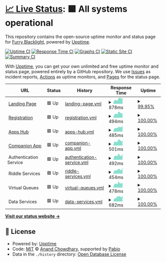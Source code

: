 # [📈 Live Status](https://fblacklight-organization.github.io/status): <!--live status--> **🟩 All systems operational**

This repository contains the open-source uptime monitor and status page for [Furry Blacklight](https://fblacklight.org), powered by [Upptime](https://github.com/upptime/upptime).

[![Uptime CI](https://github.com/fblacklight-organization/status/workflows/Uptime%20CI/badge.svg)](https://github.com/fblacklight-organization/status/actions?query=workflow%3A%22Uptime+CI%22)
[![Response Time CI](https://github.com/fblacklight-organization/status/workflows/Response%20Time%20CI/badge.svg)](https://github.com/fblacklight-organization/status/actions?query=workflow%3A%22Response+Time+CI%22)
[![Graphs CI](https://github.com/fblacklight-organization/status/workflows/Graphs%20CI/badge.svg)](https://github.com/fblacklight-organization/status/actions?query=workflow%3A%22Graphs+CI%22)
[![Static Site CI](https://github.com/fblacklight-organization/status/workflows/Static%20Site%20CI/badge.svg)](https://github.com/fblacklight-organization/status/actions?query=workflow%3A%22Static+Site+CI%22)
[![Summary CI](https://github.com/fblacklight-organization/status/workflows/Summary%20CI/badge.svg)](https://github.com/fblacklight-organization/status/actions?query=workflow%3A%22Summary+CI%22)

With [Upptime](https://upptime.js.org), you can get your own unlimited and free uptime monitor and status page, powered entirely by a GitHub repository. We use [Issues](https://github.com/fblacklight-organization/status/issues) as incident reports, [Actions](https://github.com/fblacklight-organization/status/actions) as uptime monitors, and [Pages](https://fblacklight-organization.github.io/status) for the status page.

<!--start: status pages-->
<!-- This summary is generated by Upptime (https://github.com/upptime/upptime) -->
<!-- Do not edit this manually, your changes will be overwritten -->
<!-- prettier-ignore -->
| URL | Status | History | Response Time | Uptime |
| --- | ------ | ------- | ------------- | ------ |
| <img alt="" src="https://icons.duckduckgo.com/ip3/www.fblacklight.org.ico" height="13"> [Landing Page](https://www.fblacklight.org/en) | 🟩 Up | [landing-page.yml](https://github.com/fblacklight-organization/status/commits/HEAD/history/landing-page.yml) | <details><summary><img alt="Response time graph" src="./graphs/landing-page/response-time-week.png" height="20"> 878ms</summary><br><a href="https://status.fblacklight.org/history/landing-page"><img alt="Response time 815" src="https://img.shields.io/endpoint?url=https%3A%2F%2Fraw.githubusercontent.com%2Ffblacklight-organization%2Fstatus%2FHEAD%2Fapi%2Flanding-page%2Fresponse-time.json"></a><br><a href="https://status.fblacklight.org/history/landing-page"><img alt="24-hour response time 716" src="https://img.shields.io/endpoint?url=https%3A%2F%2Fraw.githubusercontent.com%2Ffblacklight-organization%2Fstatus%2FHEAD%2Fapi%2Flanding-page%2Fresponse-time-day.json"></a><br><a href="https://status.fblacklight.org/history/landing-page"><img alt="7-day response time 878" src="https://img.shields.io/endpoint?url=https%3A%2F%2Fraw.githubusercontent.com%2Ffblacklight-organization%2Fstatus%2FHEAD%2Fapi%2Flanding-page%2Fresponse-time-week.json"></a><br><a href="https://status.fblacklight.org/history/landing-page"><img alt="30-day response time 800" src="https://img.shields.io/endpoint?url=https%3A%2F%2Fraw.githubusercontent.com%2Ffblacklight-organization%2Fstatus%2FHEAD%2Fapi%2Flanding-page%2Fresponse-time-month.json"></a><br><a href="https://status.fblacklight.org/history/landing-page"><img alt="1-year response time 842" src="https://img.shields.io/endpoint?url=https%3A%2F%2Fraw.githubusercontent.com%2Ffblacklight-organization%2Fstatus%2FHEAD%2Fapi%2Flanding-page%2Fresponse-time-year.json"></a></details> | <details><summary><a href="https://status.fblacklight.org/history/landing-page">99.95%</a></summary><a href="https://status.fblacklight.org/history/landing-page"><img alt="All-time uptime 76.06%" src="https://img.shields.io/endpoint?url=https%3A%2F%2Fraw.githubusercontent.com%2Ffblacklight-organization%2Fstatus%2FHEAD%2Fapi%2Flanding-page%2Fuptime.json"></a><br><a href="https://status.fblacklight.org/history/landing-page"><img alt="24-hour uptime 99.63%" src="https://img.shields.io/endpoint?url=https%3A%2F%2Fraw.githubusercontent.com%2Ffblacklight-organization%2Fstatus%2FHEAD%2Fapi%2Flanding-page%2Fuptime-day.json"></a><br><a href="https://status.fblacklight.org/history/landing-page"><img alt="7-day uptime 99.95%" src="https://img.shields.io/endpoint?url=https%3A%2F%2Fraw.githubusercontent.com%2Ffblacklight-organization%2Fstatus%2FHEAD%2Fapi%2Flanding-page%2Fuptime-week.json"></a><br><a href="https://status.fblacklight.org/history/landing-page"><img alt="30-day uptime 99.99%" src="https://img.shields.io/endpoint?url=https%3A%2F%2Fraw.githubusercontent.com%2Ffblacklight-organization%2Fstatus%2FHEAD%2Fapi%2Flanding-page%2Fuptime-month.json"></a><br><a href="https://status.fblacklight.org/history/landing-page"><img alt="1-year uptime 73.36%" src="https://img.shields.io/endpoint?url=https%3A%2F%2Fraw.githubusercontent.com%2Ffblacklight-organization%2Fstatus%2FHEAD%2Fapi%2Flanding-page%2Fuptime-year.json"></a></details>
| <img alt="" src="https://icons.duckduckgo.com/ip3/registration.fblacklight.org.ico" height="13"> [Registration](https://registration.fblacklight.org) | 🟩 Up | [registration.yml](https://github.com/fblacklight-organization/status/commits/HEAD/history/registration.yml) | <details><summary><img alt="Response time graph" src="./graphs/registration/response-time-week.png" height="20"> 494ms</summary><br><a href="https://status.fblacklight.org/history/registration"><img alt="Response time 549" src="https://img.shields.io/endpoint?url=https%3A%2F%2Fraw.githubusercontent.com%2Ffblacklight-organization%2Fstatus%2FHEAD%2Fapi%2Fregistration%2Fresponse-time.json"></a><br><a href="https://status.fblacklight.org/history/registration"><img alt="24-hour response time 379" src="https://img.shields.io/endpoint?url=https%3A%2F%2Fraw.githubusercontent.com%2Ffblacklight-organization%2Fstatus%2FHEAD%2Fapi%2Fregistration%2Fresponse-time-day.json"></a><br><a href="https://status.fblacklight.org/history/registration"><img alt="7-day response time 494" src="https://img.shields.io/endpoint?url=https%3A%2F%2Fraw.githubusercontent.com%2Ffblacklight-organization%2Fstatus%2FHEAD%2Fapi%2Fregistration%2Fresponse-time-week.json"></a><br><a href="https://status.fblacklight.org/history/registration"><img alt="30-day response time 525" src="https://img.shields.io/endpoint?url=https%3A%2F%2Fraw.githubusercontent.com%2Ffblacklight-organization%2Fstatus%2FHEAD%2Fapi%2Fregistration%2Fresponse-time-month.json"></a><br><a href="https://status.fblacklight.org/history/registration"><img alt="1-year response time 561" src="https://img.shields.io/endpoint?url=https%3A%2F%2Fraw.githubusercontent.com%2Ffblacklight-organization%2Fstatus%2FHEAD%2Fapi%2Fregistration%2Fresponse-time-year.json"></a></details> | <details><summary><a href="https://status.fblacklight.org/history/registration">100.00%</a></summary><a href="https://status.fblacklight.org/history/registration"><img alt="All-time uptime 96.42%" src="https://img.shields.io/endpoint?url=https%3A%2F%2Fraw.githubusercontent.com%2Ffblacklight-organization%2Fstatus%2FHEAD%2Fapi%2Fregistration%2Fuptime.json"></a><br><a href="https://status.fblacklight.org/history/registration"><img alt="24-hour uptime 100.00%" src="https://img.shields.io/endpoint?url=https%3A%2F%2Fraw.githubusercontent.com%2Ffblacklight-organization%2Fstatus%2FHEAD%2Fapi%2Fregistration%2Fuptime-day.json"></a><br><a href="https://status.fblacklight.org/history/registration"><img alt="7-day uptime 100.00%" src="https://img.shields.io/endpoint?url=https%3A%2F%2Fraw.githubusercontent.com%2Ffblacklight-organization%2Fstatus%2FHEAD%2Fapi%2Fregistration%2Fuptime-week.json"></a><br><a href="https://status.fblacklight.org/history/registration"><img alt="30-day uptime 100.00%" src="https://img.shields.io/endpoint?url=https%3A%2F%2Fraw.githubusercontent.com%2Ffblacklight-organization%2Fstatus%2FHEAD%2Fapi%2Fregistration%2Fuptime-month.json"></a><br><a href="https://status.fblacklight.org/history/registration"><img alt="1-year uptime 96.35%" src="https://img.shields.io/endpoint?url=https%3A%2F%2Fraw.githubusercontent.com%2Ffblacklight-organization%2Fstatus%2FHEAD%2Fapi%2Fregistration%2Fuptime-year.json"></a></details>
| <img alt="" src="https://icons.duckduckgo.com/ip3/apps.fblacklight.org.ico" height="13"> [Apps Hub](https://apps.fblacklight.org) | 🟩 Up | [apps-hub.yml](https://github.com/fblacklight-organization/status/commits/HEAD/history/apps-hub.yml) | <details><summary><img alt="Response time graph" src="./graphs/apps-hub/response-time-week.png" height="20"> 485ms</summary><br><a href="https://status.fblacklight.org/history/apps-hub"><img alt="Response time 573" src="https://img.shields.io/endpoint?url=https%3A%2F%2Fraw.githubusercontent.com%2Ffblacklight-organization%2Fstatus%2FHEAD%2Fapi%2Fapps-hub%2Fresponse-time.json"></a><br><a href="https://status.fblacklight.org/history/apps-hub"><img alt="24-hour response time 418" src="https://img.shields.io/endpoint?url=https%3A%2F%2Fraw.githubusercontent.com%2Ffblacklight-organization%2Fstatus%2FHEAD%2Fapi%2Fapps-hub%2Fresponse-time-day.json"></a><br><a href="https://status.fblacklight.org/history/apps-hub"><img alt="7-day response time 485" src="https://img.shields.io/endpoint?url=https%3A%2F%2Fraw.githubusercontent.com%2Ffblacklight-organization%2Fstatus%2FHEAD%2Fapi%2Fapps-hub%2Fresponse-time-week.json"></a><br><a href="https://status.fblacklight.org/history/apps-hub"><img alt="30-day response time 513" src="https://img.shields.io/endpoint?url=https%3A%2F%2Fraw.githubusercontent.com%2Ffblacklight-organization%2Fstatus%2FHEAD%2Fapi%2Fapps-hub%2Fresponse-time-month.json"></a><br><a href="https://status.fblacklight.org/history/apps-hub"><img alt="1-year response time 588" src="https://img.shields.io/endpoint?url=https%3A%2F%2Fraw.githubusercontent.com%2Ffblacklight-organization%2Fstatus%2FHEAD%2Fapi%2Fapps-hub%2Fresponse-time-year.json"></a></details> | <details><summary><a href="https://status.fblacklight.org/history/apps-hub">100.00%</a></summary><a href="https://status.fblacklight.org/history/apps-hub"><img alt="All-time uptime 99.77%" src="https://img.shields.io/endpoint?url=https%3A%2F%2Fraw.githubusercontent.com%2Ffblacklight-organization%2Fstatus%2FHEAD%2Fapi%2Fapps-hub%2Fuptime.json"></a><br><a href="https://status.fblacklight.org/history/apps-hub"><img alt="24-hour uptime 100.00%" src="https://img.shields.io/endpoint?url=https%3A%2F%2Fraw.githubusercontent.com%2Ffblacklight-organization%2Fstatus%2FHEAD%2Fapi%2Fapps-hub%2Fuptime-day.json"></a><br><a href="https://status.fblacklight.org/history/apps-hub"><img alt="7-day uptime 100.00%" src="https://img.shields.io/endpoint?url=https%3A%2F%2Fraw.githubusercontent.com%2Ffblacklight-organization%2Fstatus%2FHEAD%2Fapi%2Fapps-hub%2Fuptime-week.json"></a><br><a href="https://status.fblacklight.org/history/apps-hub"><img alt="30-day uptime 100.00%" src="https://img.shields.io/endpoint?url=https%3A%2F%2Fraw.githubusercontent.com%2Ffblacklight-organization%2Fstatus%2FHEAD%2Fapi%2Fapps-hub%2Fuptime-month.json"></a><br><a href="https://status.fblacklight.org/history/apps-hub"><img alt="1-year uptime 99.75%" src="https://img.shields.io/endpoint?url=https%3A%2F%2Fraw.githubusercontent.com%2Ffblacklight-organization%2Fstatus%2FHEAD%2Fapi%2Fapps-hub%2Fuptime-year.json"></a></details>
| <img alt="" src="https://icons.duckduckgo.com/ip3/companion.fblacklight.org.ico" height="13"> [Companion App](https://companion.fblacklight.org) | 🟩 Up | [companion-app.yml](https://github.com/fblacklight-organization/status/commits/HEAD/history/companion-app.yml) | <details><summary><img alt="Response time graph" src="./graphs/companion-app/response-time-week.png" height="20"> 501ms</summary><br><a href="https://status.fblacklight.org/history/companion-app"><img alt="Response time 509" src="https://img.shields.io/endpoint?url=https%3A%2F%2Fraw.githubusercontent.com%2Ffblacklight-organization%2Fstatus%2FHEAD%2Fapi%2Fcompanion-app%2Fresponse-time.json"></a><br><a href="https://status.fblacklight.org/history/companion-app"><img alt="24-hour response time 428" src="https://img.shields.io/endpoint?url=https%3A%2F%2Fraw.githubusercontent.com%2Ffblacklight-organization%2Fstatus%2FHEAD%2Fapi%2Fcompanion-app%2Fresponse-time-day.json"></a><br><a href="https://status.fblacklight.org/history/companion-app"><img alt="7-day response time 501" src="https://img.shields.io/endpoint?url=https%3A%2F%2Fraw.githubusercontent.com%2Ffblacklight-organization%2Fstatus%2FHEAD%2Fapi%2Fcompanion-app%2Fresponse-time-week.json"></a><br><a href="https://status.fblacklight.org/history/companion-app"><img alt="30-day response time 491" src="https://img.shields.io/endpoint?url=https%3A%2F%2Fraw.githubusercontent.com%2Ffblacklight-organization%2Fstatus%2FHEAD%2Fapi%2Fcompanion-app%2Fresponse-time-month.json"></a><br><a href="https://status.fblacklight.org/history/companion-app"><img alt="1-year response time 516" src="https://img.shields.io/endpoint?url=https%3A%2F%2Fraw.githubusercontent.com%2Ffblacklight-organization%2Fstatus%2FHEAD%2Fapi%2Fcompanion-app%2Fresponse-time-year.json"></a></details> | <details><summary><a href="https://status.fblacklight.org/history/companion-app">100.00%</a></summary><a href="https://status.fblacklight.org/history/companion-app"><img alt="All-time uptime 94.67%" src="https://img.shields.io/endpoint?url=https%3A%2F%2Fraw.githubusercontent.com%2Ffblacklight-organization%2Fstatus%2FHEAD%2Fapi%2Fcompanion-app%2Fuptime.json"></a><br><a href="https://status.fblacklight.org/history/companion-app"><img alt="24-hour uptime 100.00%" src="https://img.shields.io/endpoint?url=https%3A%2F%2Fraw.githubusercontent.com%2Ffblacklight-organization%2Fstatus%2FHEAD%2Fapi%2Fcompanion-app%2Fuptime-day.json"></a><br><a href="https://status.fblacklight.org/history/companion-app"><img alt="7-day uptime 100.00%" src="https://img.shields.io/endpoint?url=https%3A%2F%2Fraw.githubusercontent.com%2Ffblacklight-organization%2Fstatus%2FHEAD%2Fapi%2Fcompanion-app%2Fuptime-week.json"></a><br><a href="https://status.fblacklight.org/history/companion-app"><img alt="30-day uptime 100.00%" src="https://img.shields.io/endpoint?url=https%3A%2F%2Fraw.githubusercontent.com%2Ffblacklight-organization%2Fstatus%2FHEAD%2Fapi%2Fcompanion-app%2Fuptime-month.json"></a><br><a href="https://status.fblacklight.org/history/companion-app"><img alt="1-year uptime 97.46%" src="https://img.shields.io/endpoint?url=https%3A%2F%2Fraw.githubusercontent.com%2Ffblacklight-organization%2Fstatus%2FHEAD%2Fapi%2Fcompanion-app%2Fuptime-year.json"></a></details>
| <img alt="" src="https://icons.duckduckgo.com/ip3/null.ico" height="13"> Authentication Service | 🟩 Up | [authentication-service.yml](https://github.com/fblacklight-organization/status/commits/HEAD/history/authentication-service.yml) | <details><summary><img alt="Response time graph" src="./graphs/authentication-service/response-time-week.png" height="20"> 492ms</summary><br><a href="https://status.fblacklight.org/history/authentication-service"><img alt="Response time 527" src="https://img.shields.io/endpoint?url=https%3A%2F%2Fraw.githubusercontent.com%2Ffblacklight-organization%2Fstatus%2FHEAD%2Fapi%2Fauthentication-service%2Fresponse-time.json"></a><br><a href="https://status.fblacklight.org/history/authentication-service"><img alt="24-hour response time 380" src="https://img.shields.io/endpoint?url=https%3A%2F%2Fraw.githubusercontent.com%2Ffblacklight-organization%2Fstatus%2FHEAD%2Fapi%2Fauthentication-service%2Fresponse-time-day.json"></a><br><a href="https://status.fblacklight.org/history/authentication-service"><img alt="7-day response time 492" src="https://img.shields.io/endpoint?url=https%3A%2F%2Fraw.githubusercontent.com%2Ffblacklight-organization%2Fstatus%2FHEAD%2Fapi%2Fauthentication-service%2Fresponse-time-week.json"></a><br><a href="https://status.fblacklight.org/history/authentication-service"><img alt="30-day response time 491" src="https://img.shields.io/endpoint?url=https%3A%2F%2Fraw.githubusercontent.com%2Ffblacklight-organization%2Fstatus%2FHEAD%2Fapi%2Fauthentication-service%2Fresponse-time-month.json"></a><br><a href="https://status.fblacklight.org/history/authentication-service"><img alt="1-year response time 539" src="https://img.shields.io/endpoint?url=https%3A%2F%2Fraw.githubusercontent.com%2Ffblacklight-organization%2Fstatus%2FHEAD%2Fapi%2Fauthentication-service%2Fresponse-time-year.json"></a></details> | <details><summary><a href="https://status.fblacklight.org/history/authentication-service">100.00%</a></summary><a href="https://status.fblacklight.org/history/authentication-service"><img alt="All-time uptime 99.89%" src="https://img.shields.io/endpoint?url=https%3A%2F%2Fraw.githubusercontent.com%2Ffblacklight-organization%2Fstatus%2FHEAD%2Fapi%2Fauthentication-service%2Fuptime.json"></a><br><a href="https://status.fblacklight.org/history/authentication-service"><img alt="24-hour uptime 100.00%" src="https://img.shields.io/endpoint?url=https%3A%2F%2Fraw.githubusercontent.com%2Ffblacklight-organization%2Fstatus%2FHEAD%2Fapi%2Fauthentication-service%2Fuptime-day.json"></a><br><a href="https://status.fblacklight.org/history/authentication-service"><img alt="7-day uptime 100.00%" src="https://img.shields.io/endpoint?url=https%3A%2F%2Fraw.githubusercontent.com%2Ffblacklight-organization%2Fstatus%2FHEAD%2Fapi%2Fauthentication-service%2Fuptime-week.json"></a><br><a href="https://status.fblacklight.org/history/authentication-service"><img alt="30-day uptime 100.00%" src="https://img.shields.io/endpoint?url=https%3A%2F%2Fraw.githubusercontent.com%2Ffblacklight-organization%2Fstatus%2FHEAD%2Fapi%2Fauthentication-service%2Fuptime-month.json"></a><br><a href="https://status.fblacklight.org/history/authentication-service"><img alt="1-year uptime 99.88%" src="https://img.shields.io/endpoint?url=https%3A%2F%2Fraw.githubusercontent.com%2Ffblacklight-organization%2Fstatus%2FHEAD%2Fapi%2Fauthentication-service%2Fuptime-year.json"></a></details>
| <img alt="" src="https://icons.duckduckgo.com/ip3/null.ico" height="13"> Riddle Services | 🟩 Up | [riddle-services.yml](https://github.com/fblacklight-organization/status/commits/HEAD/history/riddle-services.yml) | <details><summary><img alt="Response time graph" src="./graphs/riddle-services/response-time-week.png" height="20"> 454ms</summary><br><a href="https://status.fblacklight.org/history/riddle-services"><img alt="Response time 490" src="https://img.shields.io/endpoint?url=https%3A%2F%2Fraw.githubusercontent.com%2Ffblacklight-organization%2Fstatus%2FHEAD%2Fapi%2Friddle-services%2Fresponse-time.json"></a><br><a href="https://status.fblacklight.org/history/riddle-services"><img alt="24-hour response time 384" src="https://img.shields.io/endpoint?url=https%3A%2F%2Fraw.githubusercontent.com%2Ffblacklight-organization%2Fstatus%2FHEAD%2Fapi%2Friddle-services%2Fresponse-time-day.json"></a><br><a href="https://status.fblacklight.org/history/riddle-services"><img alt="7-day response time 454" src="https://img.shields.io/endpoint?url=https%3A%2F%2Fraw.githubusercontent.com%2Ffblacklight-organization%2Fstatus%2FHEAD%2Fapi%2Friddle-services%2Fresponse-time-week.json"></a><br><a href="https://status.fblacklight.org/history/riddle-services"><img alt="30-day response time 475" src="https://img.shields.io/endpoint?url=https%3A%2F%2Fraw.githubusercontent.com%2Ffblacklight-organization%2Fstatus%2FHEAD%2Fapi%2Friddle-services%2Fresponse-time-month.json"></a><br><a href="https://status.fblacklight.org/history/riddle-services"><img alt="1-year response time 495" src="https://img.shields.io/endpoint?url=https%3A%2F%2Fraw.githubusercontent.com%2Ffblacklight-organization%2Fstatus%2FHEAD%2Fapi%2Friddle-services%2Fresponse-time-year.json"></a></details> | <details><summary><a href="https://status.fblacklight.org/history/riddle-services">100.00%</a></summary><a href="https://status.fblacklight.org/history/riddle-services"><img alt="All-time uptime 98.82%" src="https://img.shields.io/endpoint?url=https%3A%2F%2Fraw.githubusercontent.com%2Ffblacklight-organization%2Fstatus%2FHEAD%2Fapi%2Friddle-services%2Fuptime.json"></a><br><a href="https://status.fblacklight.org/history/riddle-services"><img alt="24-hour uptime 100.00%" src="https://img.shields.io/endpoint?url=https%3A%2F%2Fraw.githubusercontent.com%2Ffblacklight-organization%2Fstatus%2FHEAD%2Fapi%2Friddle-services%2Fuptime-day.json"></a><br><a href="https://status.fblacklight.org/history/riddle-services"><img alt="7-day uptime 100.00%" src="https://img.shields.io/endpoint?url=https%3A%2F%2Fraw.githubusercontent.com%2Ffblacklight-organization%2Fstatus%2FHEAD%2Fapi%2Friddle-services%2Fuptime-week.json"></a><br><a href="https://status.fblacklight.org/history/riddle-services"><img alt="30-day uptime 85.88%" src="https://img.shields.io/endpoint?url=https%3A%2F%2Fraw.githubusercontent.com%2Ffblacklight-organization%2Fstatus%2FHEAD%2Fapi%2Friddle-services%2Fuptime-month.json"></a><br><a href="https://status.fblacklight.org/history/riddle-services"><img alt="1-year uptime 98.71%" src="https://img.shields.io/endpoint?url=https%3A%2F%2Fraw.githubusercontent.com%2Ffblacklight-organization%2Fstatus%2FHEAD%2Fapi%2Friddle-services%2Fuptime-year.json"></a></details>
| <img alt="" src="https://icons.duckduckgo.com/ip3/null.ico" height="13"> Virtual Queues | 🟩 Up | [virtual-queues.yml](https://github.com/fblacklight-organization/status/commits/HEAD/history/virtual-queues.yml) | <details><summary><img alt="Response time graph" src="./graphs/virtual-queues/response-time-week.png" height="20"> 478ms</summary><br><a href="https://status.fblacklight.org/history/virtual-queues"><img alt="Response time 528" src="https://img.shields.io/endpoint?url=https%3A%2F%2Fraw.githubusercontent.com%2Ffblacklight-organization%2Fstatus%2FHEAD%2Fapi%2Fvirtual-queues%2Fresponse-time.json"></a><br><a href="https://status.fblacklight.org/history/virtual-queues"><img alt="24-hour response time 433" src="https://img.shields.io/endpoint?url=https%3A%2F%2Fraw.githubusercontent.com%2Ffblacklight-organization%2Fstatus%2FHEAD%2Fapi%2Fvirtual-queues%2Fresponse-time-day.json"></a><br><a href="https://status.fblacklight.org/history/virtual-queues"><img alt="7-day response time 478" src="https://img.shields.io/endpoint?url=https%3A%2F%2Fraw.githubusercontent.com%2Ffblacklight-organization%2Fstatus%2FHEAD%2Fapi%2Fvirtual-queues%2Fresponse-time-week.json"></a><br><a href="https://status.fblacklight.org/history/virtual-queues"><img alt="30-day response time 499" src="https://img.shields.io/endpoint?url=https%3A%2F%2Fraw.githubusercontent.com%2Ffblacklight-organization%2Fstatus%2FHEAD%2Fapi%2Fvirtual-queues%2Fresponse-time-month.json"></a><br><a href="https://status.fblacklight.org/history/virtual-queues"><img alt="1-year response time 544" src="https://img.shields.io/endpoint?url=https%3A%2F%2Fraw.githubusercontent.com%2Ffblacklight-organization%2Fstatus%2FHEAD%2Fapi%2Fvirtual-queues%2Fresponse-time-year.json"></a></details> | <details><summary><a href="https://status.fblacklight.org/history/virtual-queues">100.00%</a></summary><a href="https://status.fblacklight.org/history/virtual-queues"><img alt="All-time uptime 96.87%" src="https://img.shields.io/endpoint?url=https%3A%2F%2Fraw.githubusercontent.com%2Ffblacklight-organization%2Fstatus%2FHEAD%2Fapi%2Fvirtual-queues%2Fuptime.json"></a><br><a href="https://status.fblacklight.org/history/virtual-queues"><img alt="24-hour uptime 100.00%" src="https://img.shields.io/endpoint?url=https%3A%2F%2Fraw.githubusercontent.com%2Ffblacklight-organization%2Fstatus%2FHEAD%2Fapi%2Fvirtual-queues%2Fuptime-day.json"></a><br><a href="https://status.fblacklight.org/history/virtual-queues"><img alt="7-day uptime 100.00%" src="https://img.shields.io/endpoint?url=https%3A%2F%2Fraw.githubusercontent.com%2Ffblacklight-organization%2Fstatus%2FHEAD%2Fapi%2Fvirtual-queues%2Fuptime-week.json"></a><br><a href="https://status.fblacklight.org/history/virtual-queues"><img alt="30-day uptime 100.00%" src="https://img.shields.io/endpoint?url=https%3A%2F%2Fraw.githubusercontent.com%2Ffblacklight-organization%2Fstatus%2FHEAD%2Fapi%2Fvirtual-queues%2Fuptime-month.json"></a><br><a href="https://status.fblacklight.org/history/virtual-queues"><img alt="1-year uptime 99.75%" src="https://img.shields.io/endpoint?url=https%3A%2F%2Fraw.githubusercontent.com%2Ffblacklight-organization%2Fstatus%2FHEAD%2Fapi%2Fvirtual-queues%2Fuptime-year.json"></a></details>
| <img alt="" src="https://icons.duckduckgo.com/ip3/null.ico" height="13"> Data Services | 🟩 Up | [data-services.yml](https://github.com/fblacklight-organization/status/commits/HEAD/history/data-services.yml) | <details><summary><img alt="Response time graph" src="./graphs/data-services/response-time-week.png" height="20"> 682ms</summary><br><a href="https://status.fblacklight.org/history/data-services"><img alt="Response time 570" src="https://img.shields.io/endpoint?url=https%3A%2F%2Fraw.githubusercontent.com%2Ffblacklight-organization%2Fstatus%2FHEAD%2Fapi%2Fdata-services%2Fresponse-time.json"></a><br><a href="https://status.fblacklight.org/history/data-services"><img alt="24-hour response time 683" src="https://img.shields.io/endpoint?url=https%3A%2F%2Fraw.githubusercontent.com%2Ffblacklight-organization%2Fstatus%2FHEAD%2Fapi%2Fdata-services%2Fresponse-time-day.json"></a><br><a href="https://status.fblacklight.org/history/data-services"><img alt="7-day response time 682" src="https://img.shields.io/endpoint?url=https%3A%2F%2Fraw.githubusercontent.com%2Ffblacklight-organization%2Fstatus%2FHEAD%2Fapi%2Fdata-services%2Fresponse-time-week.json"></a><br><a href="https://status.fblacklight.org/history/data-services"><img alt="30-day response time 657" src="https://img.shields.io/endpoint?url=https%3A%2F%2Fraw.githubusercontent.com%2Ffblacklight-organization%2Fstatus%2FHEAD%2Fapi%2Fdata-services%2Fresponse-time-month.json"></a><br><a href="https://status.fblacklight.org/history/data-services"><img alt="1-year response time 590" src="https://img.shields.io/endpoint?url=https%3A%2F%2Fraw.githubusercontent.com%2Ffblacklight-organization%2Fstatus%2FHEAD%2Fapi%2Fdata-services%2Fresponse-time-year.json"></a></details> | <details><summary><a href="https://status.fblacklight.org/history/data-services">100.00%</a></summary><a href="https://status.fblacklight.org/history/data-services"><img alt="All-time uptime 99.89%" src="https://img.shields.io/endpoint?url=https%3A%2F%2Fraw.githubusercontent.com%2Ffblacklight-organization%2Fstatus%2FHEAD%2Fapi%2Fdata-services%2Fuptime.json"></a><br><a href="https://status.fblacklight.org/history/data-services"><img alt="24-hour uptime 100.00%" src="https://img.shields.io/endpoint?url=https%3A%2F%2Fraw.githubusercontent.com%2Ffblacklight-organization%2Fstatus%2FHEAD%2Fapi%2Fdata-services%2Fuptime-day.json"></a><br><a href="https://status.fblacklight.org/history/data-services"><img alt="7-day uptime 100.00%" src="https://img.shields.io/endpoint?url=https%3A%2F%2Fraw.githubusercontent.com%2Ffblacklight-organization%2Fstatus%2FHEAD%2Fapi%2Fdata-services%2Fuptime-week.json"></a><br><a href="https://status.fblacklight.org/history/data-services"><img alt="30-day uptime 100.00%" src="https://img.shields.io/endpoint?url=https%3A%2F%2Fraw.githubusercontent.com%2Ffblacklight-organization%2Fstatus%2FHEAD%2Fapi%2Fdata-services%2Fuptime-month.json"></a><br><a href="https://status.fblacklight.org/history/data-services"><img alt="1-year uptime 99.88%" src="https://img.shields.io/endpoint?url=https%3A%2F%2Fraw.githubusercontent.com%2Ffblacklight-organization%2Fstatus%2FHEAD%2Fapi%2Fdata-services%2Fuptime-year.json"></a></details>

<!--end: status pages-->

[**Visit our status website →**](https://fblacklight-organization.github.io/status)

## 📄 License

- Powered by: [Upptime](https://github.com/upptime/upptime)
- Code: [MIT](./LICENSE) © [Anand Chowdhary](https://anandchowdhary.com), supported by [Pabio](https://pabio.com)
- Data in the `./history` directory: [Open Database License](https://opendatacommons.org/licenses/odbl/1-0/)
